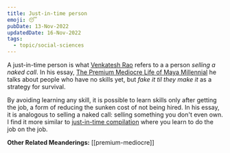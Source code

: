 ```yaml
---
title: Just-in-time person
emoji: 😴
pubDate: 13-Nov-2022
updatedDate: 16-Nov-2022
tags:
  - topic/social-sciences
---
```


A just-in-time person is what [Venkatesh Rao](https://www.ribbonfarm.com/) refers to a a person _selling a naked call_. In his essay, [The Premium Mediocre Life of Maya Millennial](https://www.ribbonfarm.com/2017/08/17/the-premium-mediocre-life-of-maya-millennial/) he talks about people who have no skills yet, but _fake it til they make it_ as a strategy for survival.

By avoiding learning any skill, it is possible to learn skills only after getting the job, a form of reducing the sunken cost of not being hired. In his essay, it is analogous to selling a naked call: selling something you don't even own. I find it more similar to [just-in-time compilation](https://en.wikipedia.org/wiki/Just-in-time_compilation) where you learn to do the job on the job.

**Other Related Meanderings:**
[[premium-mediocre]]